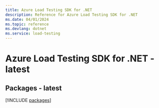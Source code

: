 ```yaml
---
title: Azure Load Testing SDK for .NET
description: Reference for Azure Load Testing SDK for .NET
ms.date: 04/01/2024
ms.topic: reference
ms.devlang: dotnet
ms.service: load-testing
---
```

# Azure Load Testing SDK for .NET - latest
## Packages - latest
[!INCLUDE [packages](load-testing-index.md)]